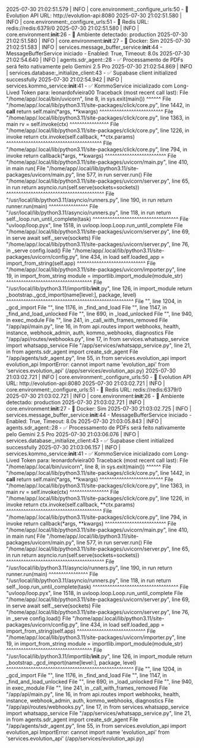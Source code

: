 2025-07-30 21:02:51.579 | INFO     | core.environment:_configure_urls:50 - 📡 Evolution API URL: http://evolution-api:8080
2025-07-30 21:02:51.580 | INFO     | core.environment:_configure_urls:51 - 💾 Redis URL: redis://redis:6379/0
2025-07-30 21:02:51.580 | INFO     | core.environment:__init__:26 - 🔧 Ambiente detectado: production
2025-07-30 21:02:51.580 | INFO     | core.environment:__init__:27 - 🐳 Docker: Sim
2025-07-30 21:02:51.583 | INFO     | services.message_buffer_service:__init__:44 - MessageBufferService iniciado - Enabled: True, Timeout: 8.0s
2025-07-30 21:02:54.640 | INFO     | agents.sdr_agent:<module>:28 - ✅ Processamento de PDFs será feito nativamente pelo Gemini 2.5 Pro
2025-07-30 21:02:54.869 | INFO     | services.database:_initialize_client:43 - ✅ Supabase client initialized successfully
2025-07-30 21:02:54.942 | INFO     | services.kommo_service:__init__:41 - ✅ KommoService inicializado com Long-Lived Token para: leonardofvieira00
Traceback (most recent call last):
  File "/home/app/.local/bin/uvicorn", line 8, in <module>
    sys.exit(main())
             ^^^^^^
  File "/home/app/.local/lib/python3.11/site-packages/click/core.py", line 1442, in __call__
    return self.main(*args, **kwargs)
           ^^^^^^^^^^^^^^^^^^^^^^^^^^
  File "/home/app/.local/lib/python3.11/site-packages/click/core.py", line 1363, in main
    rv = self.invoke(ctx)
         ^^^^^^^^^^^^^^^^
  File "/home/app/.local/lib/python3.11/site-packages/click/core.py", line 1226, in invoke
    return ctx.invoke(self.callback, **ctx.params)
           ^^^^^^^^^^^^^^^^^^^^^^^^^^^^^^^^^^^^^^^
  File "/home/app/.local/lib/python3.11/site-packages/click/core.py", line 794, in invoke
    return callback(*args, **kwargs)
           ^^^^^^^^^^^^^^^^^^^^^^^^^
  File "/home/app/.local/lib/python3.11/site-packages/uvicorn/main.py", line 410, in main
    run(
  File "/home/app/.local/lib/python3.11/site-packages/uvicorn/main.py", line 577, in run
    server.run()
  File "/home/app/.local/lib/python3.11/site-packages/uvicorn/server.py", line 65, in run
    return asyncio.run(self.serve(sockets=sockets))
           ^^^^^^^^^^^^^^^^^^^^^^^^^^^^^^^^^^^^^^^^
  File "/usr/local/lib/python3.11/asyncio/runners.py", line 190, in run
    return runner.run(main)
           ^^^^^^^^^^^^^^^^
  File "/usr/local/lib/python3.11/asyncio/runners.py", line 118, in run
    return self._loop.run_until_complete(task)
           ^^^^^^^^^^^^^^^^^^^^^^^^^^^^^^^^^^^
  File "uvloop/loop.pyx", line 1518, in uvloop.loop.Loop.run_until_complete
  File "/home/app/.local/lib/python3.11/site-packages/uvicorn/server.py", line 69, in serve
    await self._serve(sockets)
  File "/home/app/.local/lib/python3.11/site-packages/uvicorn/server.py", line 76, in _serve
    config.load()
  File "/home/app/.local/lib/python3.11/site-packages/uvicorn/config.py", line 434, in load
    self.loaded_app = import_from_string(self.app)
                      ^^^^^^^^^^^^^^^^^^^^^^^^^^^^
  File "/home/app/.local/lib/python3.11/site-packages/uvicorn/importer.py", line 19, in import_from_string
    module = importlib.import_module(module_str)
             ^^^^^^^^^^^^^^^^^^^^^^^^^^^^^^^^^^^
  File "/usr/local/lib/python3.11/importlib/__init__.py", line 126, in import_module
    return _bootstrap._gcd_import(name[level:], package, level)
           ^^^^^^^^^^^^^^^^^^^^^^^^^^^^^^^^^^^^^^^^^^^^^^^^^^^^
  File "<frozen importlib._bootstrap>", line 1204, in _gcd_import
  File "<frozen importlib._bootstrap>", line 1176, in _find_and_load
  File "<frozen importlib._bootstrap>", line 1147, in _find_and_load_unlocked
  File "<frozen importlib._bootstrap>", line 690, in _load_unlocked
  File "<frozen importlib._bootstrap_external>", line 940, in exec_module
  File "<frozen importlib._bootstrap>", line 241, in _call_with_frames_removed
  File "/app/api/main.py", line 16, in <module>
    from api.routes import webhooks, health, instance, webhook_admin, auth, kommo_webhooks, diagnostics
  File "/app/api/routes/webhooks.py", line 17, in <module>
    from services.whatsapp_service import whatsapp_service
  File "/app/services/whatsapp_service.py", line 21, in <module>
    from agents.sdr_agent import create_sdr_agent
  File "/app/agents/sdr_agent.py", line 55, in <module>
    from services.evolution_api import evolution_api
ImportError: cannot import name 'evolution_api' from 'services.evolution_api' (/app/services/evolution_api.py)
2025-07-30 21:03:02.721 | INFO     | core.environment:_configure_urls:50 - 📡 Evolution API URL: http://evolution-api:8080
2025-07-30 21:03:02.721 | INFO     | core.environment:_configure_urls:51 - 💾 Redis URL: redis://redis:6379/0
2025-07-30 21:03:02.721 | INFO     | core.environment:__init__:26 - 🔧 Ambiente detectado: production
2025-07-30 21:03:02.721 | INFO     | core.environment:__init__:27 - 🐳 Docker: Sim
2025-07-30 21:03:02.725 | INFO     | services.message_buffer_service:__init__:44 - MessageBufferService iniciado - Enabled: True, Timeout: 8.0s
2025-07-30 21:03:05.843 | INFO     | agents.sdr_agent:<module>:28 - ✅ Processamento de PDFs será feito nativamente pelo Gemini 2.5 Pro
2025-07-30 21:03:06.076 | INFO     | services.database:_initialize_client:43 - ✅ Supabase client initialized successfully
2025-07-30 21:03:06.157 | INFO     | services.kommo_service:__init__:41 - ✅ KommoService inicializado com Long-Lived Token para: leonardofvieira00
Traceback (most recent call last):
  File "/home/app/.local/bin/uvicorn", line 8, in <module>
    sys.exit(main())
             ^^^^^^
  File "/home/app/.local/lib/python3.11/site-packages/click/core.py", line 1442, in __call__
    return self.main(*args, **kwargs)
           ^^^^^^^^^^^^^^^^^^^^^^^^^^
  File "/home/app/.local/lib/python3.11/site-packages/click/core.py", line 1363, in main
    rv = self.invoke(ctx)
         ^^^^^^^^^^^^^^^^
  File "/home/app/.local/lib/python3.11/site-packages/click/core.py", line 1226, in invoke
    return ctx.invoke(self.callback, **ctx.params)
           ^^^^^^^^^^^^^^^^^^^^^^^^^^^^^^^^^^^^^^^
  File "/home/app/.local/lib/python3.11/site-packages/click/core.py", line 794, in invoke
    return callback(*args, **kwargs)
           ^^^^^^^^^^^^^^^^^^^^^^^^^
  File "/home/app/.local/lib/python3.11/site-packages/uvicorn/main.py", line 410, in main
    run(
  File "/home/app/.local/lib/python3.11/site-packages/uvicorn/main.py", line 577, in run
    server.run()
  File "/home/app/.local/lib/python3.11/site-packages/uvicorn/server.py", line 65, in run
    return asyncio.run(self.serve(sockets=sockets))
           ^^^^^^^^^^^^^^^^^^^^^^^^^^^^^^^^^^^^^^^^
  File "/usr/local/lib/python3.11/asyncio/runners.py", line 190, in run
    return runner.run(main)
           ^^^^^^^^^^^^^^^^
  File "/usr/local/lib/python3.11/asyncio/runners.py", line 118, in run
    return self._loop.run_until_complete(task)
           ^^^^^^^^^^^^^^^^^^^^^^^^^^^^^^^^^^^
  File "uvloop/loop.pyx", line 1518, in uvloop.loop.Loop.run_until_complete
  File "/home/app/.local/lib/python3.11/site-packages/uvicorn/server.py", line 69, in serve
    await self._serve(sockets)
  File "/home/app/.local/lib/python3.11/site-packages/uvicorn/server.py", line 76, in _serve
    config.load()
  File "/home/app/.local/lib/python3.11/site-packages/uvicorn/config.py", line 434, in load
    self.loaded_app = import_from_string(self.app)
                      ^^^^^^^^^^^^^^^^^^^^^^^^^^^^
  File "/home/app/.local/lib/python3.11/site-packages/uvicorn/importer.py", line 19, in import_from_string
    module = importlib.import_module(module_str)
             ^^^^^^^^^^^^^^^^^^^^^^^^^^^^^^^^^^^
  File "/usr/local/lib/python3.11/importlib/__init__.py", line 126, in import_module
    return _bootstrap._gcd_import(name[level:], package, level)
           ^^^^^^^^^^^^^^^^^^^^^^^^^^^^^^^^^^^^^^^^^^^^^^^^^^^^
  File "<frozen importlib._bootstrap>", line 1204, in _gcd_import
  File "<frozen importlib._bootstrap>", line 1176, in _find_and_load
  File "<frozen importlib._bootstrap>", line 1147, in _find_and_load_unlocked
  File "<frozen importlib._bootstrap>", line 690, in _load_unlocked
  File "<frozen importlib._bootstrap_external>", line 940, in exec_module
  File "<frozen importlib._bootstrap>", line 241, in _call_with_frames_removed
  File "/app/api/main.py", line 16, in <module>
    from api.routes import webhooks, health, instance, webhook_admin, auth, kommo_webhooks, diagnostics
  File "/app/api/routes/webhooks.py", line 17, in <module>
    from services.whatsapp_service import whatsapp_service
  File "/app/services/whatsapp_service.py", line 21, in <module>
    from agents.sdr_agent import create_sdr_agent
  File "/app/agents/sdr_agent.py", line 55, in <module>
    from services.evolution_api import evolution_api
ImportError: cannot import name 'evolution_api' from 'services.evolution_api' (/app/services/evolution_api.py)

